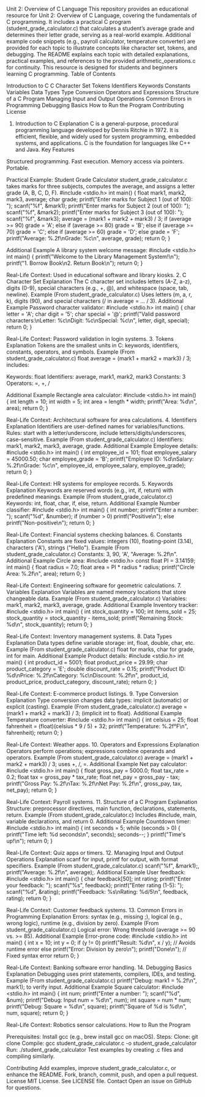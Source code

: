 Unit 2: Overview of C Language
This repository provides an educational resource for Unit 2: Overview of C Language, covering the fundamentals of C programming. It includes a practical C program (student_grade_calculator.c) that calculates a student’s average grade and determines their letter grade, serving as a real-world example. Additional example code snippets (e.g., payroll calculator, temperature converter) are provided for each topic to illustrate concepts like character set, tokens, and debugging. The README explains each topic with detailed explanations, practical examples, and references to the provided arithmetic_operations.c for continuity.
This resource is designed for students and beginners learning C programming.
Table of Contents

Introduction to C
C Character Set
Tokens
Identifiers
Keywords
Constants
Variables
Data Types
Type Conversion
Operators and Expressions
Structure of a C Program
Managing Input and Output Operations
Common Errors in Programming
Debugging Basics
How to Run the Program
Contributing
License

1. Introduction to C
Explanation
C is a general-purpose, procedural programming language developed by Dennis Ritchie in 1972. It is efficient, flexible, and widely used for system programming, embedded systems, and applications. C is the foundation for languages like C++ and Java.
Key Features

Structured programming.
Fast execution.
Memory access via pointers.
Portable.

Practical Example: Student Grade Calculator
student_grade_calculator.c takes marks for three subjects, computes the average, and assigns a letter grade (A, B, C, D, F).
#include <stdio.h>
int main() {
    float mark1, mark2, mark3, average;
    char grade;
    printf("Enter marks for Subject 1 (out of 100): ");
    scanf("%f", &mark1);
    printf("Enter marks for Subject 2 (out of 100): ");
    scanf("%f", &mark2);
    printf("Enter marks for Subject 3 (out of 100): ");
    scanf("%f", &mark3);
    average = (mark1 + mark2 + mark3) / 3;
    if (average >= 90) grade = 'A';
    else if (average >= 80) grade = 'B';
    else if (average >= 70) grade = 'C';
    else if (average >= 60) grade = 'D';
    else grade = 'F';
    printf("Average: %.2f\nGrade: %c\n", average, grade);
    return 0;
}

Additional Example
A library system welcome message:
#include <stdio.h>
int main() {
    printf("Welcome to the Library Management System!\n");
    printf("1. Borrow Book\n2. Return Book\n");
    return 0;
}

Real-Life Context: Used in educational software and library kiosks.
2. C Character Set
Explanation
The C character set includes letters (A-Z, a-z), digits (0-9), special characters (e.g., +, @), and whitespace (space, tab, newline).
Example (From student_grade_calculator.c)
Uses letters (m, a, r, k), digits (90), and special characters (/ in average = ... / 3).
Additional Example
Password character validator:
#include <stdio.h>
int main() {
    char letter = 'A';
    char digit = '5';
    char special = '@';
    printf("Valid password characters:\nLetter: %c\nDigit: %c\nSpecial: %c\n", letter, digit, special);
    return 0;
}

Real-Life Context: Password validation in login systems.
3. Tokens
Explanation
Tokens are the smallest units in C: keywords, identifiers, constants, operators, and symbols.
Example (From student_grade_calculator.c)
float average = (mark1 + mark2 + mark3) / 3; includes:

Keywords: float
Identifiers: average, mark1, mark2, mark3
Constants: 3
Operators: =, +, /

Additional Example
Rectangle area calculator:
#include <stdio.h>
int main() {
    int length = 10;
    int width = 5;
    int area = length * width;
    printf("Area: %d\n", area);
    return 0;
}

Real-Life Context: Architectural software for area calculations.
4. Identifiers
Explanation
Identifiers are user-defined names for variables/functions. Rules: start with a letter/underscore, include letters/digits/underscores, case-sensitive.
Example (From student_grade_calculator.c)
Identifiers: mark1, mark2, mark3, average, grade.
Additional Example
Employee details:
#include <stdio.h>
int main() {
    int employee_id = 101;
    float employee_salary = 45000.50;
    char employee_grade = 'B';
    printf("Employee ID: %d\nSalary: %.2f\nGrade: %c\n", employee_id, employee_salary, employee_grade);
    return 0;
}

Real-Life Context: HR systems for employee records.
5. Keywords
Explanation
Keywords are reserved words (e.g., int, if, return) with predefined meanings.
Example (From student_grade_calculator.c)
Keywords: int, float, char, if, else, return.
Additional Example
Number classifier:
#include <stdio.h>
int main() {
    int number;
    printf("Enter a number: ");
    scanf("%d", &number);
    if (number > 0) printf("Positive\n");
    else printf("Non-positive\n");
    return 0;
}

Real-Life Context: Financial systems checking balances.
6. Constants
Explanation
Constants are fixed values: integers (10), floating-point (3.14), characters ('A'), strings ("Hello").
Example (From student_grade_calculator.c)
Constants: 3, 90, 'A', "Average: %.2f\n".
Additional Example
Circle area:
#include <stdio.h>
const float PI = 3.14159;
int main() {
    float radius = 7.0;
    float area = PI * radius * radius;
    printf("Circle Area: %.2f\n", area);
    return 0;
}

Real-Life Context: Engineering software for geometric calculations.
7. Variables
Explanation
Variables are named memory locations that store changeable data.
Example (From student_grade_calculator.c)
Variables: mark1, mark2, mark3, average, grade.
Additional Example
Inventory tracker:
#include <stdio.h>
int main() {
    int stock_quantity = 100;
    int items_sold = 25;
    stock_quantity = stock_quantity - items_sold;
    printf("Remaining Stock: %d\n", stock_quantity);
    return 0;
}

Real-Life Context: Inventory management systems.
8. Data Types
Explanation
Data types define variable storage: int, float, double, char, etc.
Example (From student_grade_calculator.c)
float for marks, char for grade, int for main.
Additional Example
Product details:
#include <stdio.h>
int main() {
    int product_id = 5001;
    float product_price = 29.99;
    char product_category = 'E';
    double discount_rate = 0.15;
    printf("Product ID: %d\nPrice: %.2f\nCategory: %c\nDiscount: %.2f\n", 
           product_id, product_price, product_category, discount_rate);
    return 0;
}

Real-Life Context: E-commerce product listings.
9. Type Conversion
Explanation
Type conversion changes data types: implicit (automatic) or explicit (casting).
Example (From student_grade_calculator.c)
average = (mark1 + mark2 + mark3) / 3; (implicit int to float).
Additional Example
Temperature converter:
#include <stdio.h>
int main() {
    int celsius = 25;
    float fahrenheit = (float)(celsius * 9 / 5) + 32;
    printf("Temperature: %.2f°F\n", fahrenheit);
    return 0;
}

Real-Life Context: Weather apps.
10. Operators and Expressions
Explanation
Operators perform operations; expressions combine operands and operators.
Example (From student_grade_calculator.c)
average = (mark1 + mark2 + mark3) / 3; uses +, /, =.
Additional Example
Net pay calculator:
#include <stdio.h>
int main() {
    float gross_pay = 5000.0;
    float tax_rate = 0.2;
    float tax = gross_pay * tax_rate;
    float net_pay = gross_pay - tax;
    printf("Gross Pay: %.2f\nTax: %.2f\nNet Pay: %.2f\n", gross_pay, tax, net_pay);
    return 0;
}

Real-Life Context: Payroll systems.
11. Structure of a C Program
Explanation
Structure: preprocessor directives, main function, declarations, statements, return.
Example (From student_grade_calculator.c)
Includes #include, main, variable declarations, and return 0.
Additional Example
Countdown timer:
#include <stdio.h>
int main() {
    int seconds = 5;
    while (seconds > 0) {
        printf("Time left: %d seconds\n", seconds);
        seconds--;
    }
    printf("Time's up!\n");
    return 0;
}

Real-Life Context: Quiz apps or timers.
12. Managing Input and Output Operations
Explanation
scanf for input, printf for output, with format specifiers.
Example (From student_grade_calculator.c)
scanf("%f", &mark1);, printf("Average: %.2f\n", average);.
Additional Example
User feedback:
#include <stdio.h>
int main() {
    char feedback[50];
    int rating;
    printf("Enter your feedback: ");
    scanf("%s", feedback);
    printf("Enter rating (1-5): ");
    scanf("%d", &rating);
    printf("Feedback: %s\nRating: %d/5\n", feedback, rating);
    return 0;
}

Real-Life Context: Customer feedback systems.
13. Common Errors in Programming
Explanation
Errors: syntax (e.g., missing ;), logical (e.g., wrong logic), runtime (e.g., division by zero).
Example (From student_grade_calculator.c)
Logical error: Wrong threshold (average >= 90 vs. >= 85).
Additional Example
Error-prone code:
#include <stdio.h>
int main() {
    int x = 10;
    int y = 0;
    if (y != 0) printf("Result: %d\n", x / y); // Avoids runtime error
    else printf("Error: Division by zero\n");
    printf("Done\n"); // Fixed syntax error
    return 0;
}

Real-Life Context: Banking software error handling.
14. Debugging Basics
Explanation
Debugging uses print statements, compilers, IDEs, and testing.
Example (From student_grade_calculator.c)
printf("Debug: mark1 = %.2f\n", mark1); to verify input.
Additional Example
Square calculator:
#include <stdio.h>
int main() {
    int num;
    printf("Enter a number: ");
    scanf("%d", &num);
    printf("Debug: Input num = %d\n", num);
    int square = num * num;
    printf("Debug: Square = %d\n", square);
    printf("Square of %d is %d\n", num, square);
    return 0;
}

Real-Life Context: Robotics sensor calculations.
How to Run the Program

Prerequisites: Install gcc (e.g., brew install gcc on macOS).
Steps:
Clone: git clone <repository-url>
Compile: gcc student_grade_calculator.c -o student_grade_calculator
Run: ./student_grade_calculator
Test examples by creating .c files and compiling similarly.



Contributing
Add examples, improve student_grade_calculator.c, or enhance the README. Fork, branch, commit, push, and open a pull request.
License
MIT License. See LICENSE file.
Contact
Open an issue on GitHub for questions.
